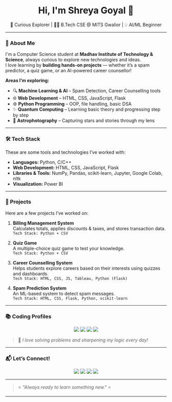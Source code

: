 <h1 align="center">Hi, I'm Shreya Goyal 👋</h1>
<p align="center">
  🌌 Curious Explorer | 👩‍💻 B.Tech CSE @ MITS Gwalior | 💡 AI/ML Beginner
</p>

---

### 🌟 About Me

I'm a Computer Science student at **Madhav Institute of Technology & Science**, always curious to explore new technologies and ideas.  
I love learning by **building hands-on projects** — whether it’s a spam predictor, a quiz game, or an AI-powered career counsellor!

**Areas I’m exploring:**
- 🔍 **Machine Learning & AI** – Spam Detection, Career Counselling tools
- 🌐 **Web Development** – HTML, CSS, JavaScript, Flask
- ⚙️ **Python Programming** – OOP, file handling, basic DSA
- ✨ **Quantum Computing** – Learning basic theory and progressing step by step
- 📸 **Astrophotography** – Capturing stars and stories through my lens

---

### 🛠️ Tech Stack

These are some tools and technologies I’ve worked with:

- **Languages:** Python, C/C++
- **Web Development:** HTML, CSS, JavaScript, Flask
- **Libraries & Tools:** NumPy, Pandas, scikit-learn, Jupyter, Google Colab, nltk
- **Visualization:** Power BI

---

### 💼 Projects

Here are a few projects I’ve worked on:

1. **Billing Management System**  
   Calculates totals, applies discounts & taxes, and stores transaction data.  
   `Tech Stack: Python + CSV`

2. **Quiz Game**  
   A multiple-choice quiz game to test your knowledge.   
   `Tech Stack: Python + CSV`

3. **Career Counselling System**  
   Helps students explore careers based on their interests using quizzes and dashboards.  
   `Tech Stack: HTML, CSS, JS, Tableau, Python (Flask)`

4. **Spam Prediction System**  
   An ML-based system to detect spam messages.  
   `Tech Stack: HTML, CSS, Flask, Python, scikit-learn`

---

### 📚 Coding Profiles

<p align="center">
  <a href="https://leetcode.com/u/iJCTwS5SOZ/" target="_blank"><img src="https://img.shields.io/badge/LeetCode-FFA116?style=for-the-badge&logo=leetcode&logoColor=black" /></a>
  <a href="https://auth.geeksforgeeks.org/user/shreyagoyal276/" target="_blank"><img src="https://img.shields.io/badge/GeeksforGeeks-2F8D46?style=for-the-badge&logo=geeksforgeeks&logoColor=white" /></a>
  <a href="https://www.codechef.com/users/shreyagoyal276/" target="_blank"><img src="https://img.shields.io/badge/CodeChef-5B4638?style=for-the-badge&logo=codechef&logoColor=white" /></a>
  <a href="https://codeforces.com/profile/shreyagoyal276/" target="_blank"><img src="https://img.shields.io/badge/Codeforces-1F8ACB?style=for-the-badge&logo=codeforces&logoColor=white" /></a>
</p>

> 🧩 *I love solving problems and sharpening my logic every day!*

---

### 📬 Let’s Connect!

<p align="center">
  <a href="#"><img src="https://img.shields.io/badge/Portfolio-Coming_Soon-orange?style=for-the-badge&logo=internet-explorer&logoColor=white" /></a>
  <a href="shreyagoyal276"><img src="https://img.shields.io/badge/LinkedIn-Connect-blue?style=for-the-badge&logo=linkedin&logoColor=white" /></a>
  <a href="shiningstars276"><img src="https://img.shields.io/badge/Instagram-Stargazing-pink?style=for-the-badge&logo=instagram&logoColor=white" /></a>
  <a href="mailto:shreyagoyal401@gmail.com"><img src="https://img.shields.io/badge/Email-Say_Hi!-red?style=for-the-badge&logo=gmail&logoColor=white" /></a>
</p>

---
>  ⭐ *"Always ready to learn something new."* ⭐
---
<!---
shreyagoyal276/shreyagoyal276 is a ✨ special ✨ repository because its `README.md` (this file) appears on your GitHub profile.
You can click the Preview link to take a look at your changes.
--->
